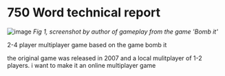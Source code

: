 # 750 Word technical report

![image](https://media.github.falmouth.ac.uk/user/730/files/73b87175-1b5d-4640-ad4c-497f6c79f7d6)
*Fig 1, screenshot by author of gameplay from the game 'Bomb it'*


2-4 player multiplayer game based on the game bomb it 

the original game was  released in 2007 and a local mulitplayer of 1-2 players. i want to make it an online multiplayer game 


